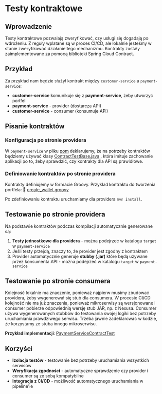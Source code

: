 # Testy kontraktowe

## Wprowadzenie

Testy kontraktowe pozwalają zweryfikować, czy usługi się dogadają po wdrożeniu.
Z reguły wplatane są w proces CI/CD, ale lokalnie jesteśmy w stanie zweryfikować działanie tego mechanizmu. 
Kontrakty zostały zaimplementowane za pomocą biblioteki Spring Cloud Contract.

## Przykład 

Za przykład nam będzie służył kontrakt między `customer-service` a `payment-service`:
- **customer-service** komunikuje się z **payment-service**, żeby utworzyć portfel
- **payment-service** - provider (dostarcza API)
- **customer-service** - consumer (konsumuje API)

## Pisanie kontraktów

### Konfiguracja po stronie providera

W `payment-service` w pliku [pom](payment-service/pom.xml) deklarujemy, że na potrzeby kontraktów będziemy używać klasy  [ContractTestBase.java](payment-service/src/test/java/pl/kopytka/payment/contracts/ContractTestBase.java)
, która imituje zachowanie aplikacji po to, żeby sprawdzić, czy kontrakty dla API są prawidłowe.

### Definiowanie kontraktów po stronie providera

Kontrakty definiujemy w formacie Groovy. Przykład kontraktu do tworzenia portfela:
📄 [create_wallet.groovy](payment-service/src/test/resources/contracts/customer-service/create_wallet.groovy)


Po zdefiniowaniu kontraktu uruchamiamy dla providera `mvn install`.

## Testowanie po stronie providera

Na podstawie kontraktów podczas kompilacji automatycznie generowane są:
1. **Testy jednostkowe dla providera** - można podejrzeć w katalogu `target` w `payment-service`
2. Jeśli testy przejdą, znaczy to, że provider jest zgodny z kontraktem
3. Provider automatycznie generuje **stubby (.jar)** które będą używane przez konsumenta API - można podejrzeć w katalogu `target` w `payment-service`

## Testowanie po stronie consumera
Kolejność lokalnie ma znaczenie, ponieważ najpierw musimy zbudować providera, żeby wygenerował się stub dla consumera. W procesie CI/CD kolejność nie ma już znaczenia,
ponieważ mikroserwisy są wersjonowane i consumer pobierze odpowiednią wersję stub JAR, np. z Nexusa.
Consumer używa wygenerowanych stubbów do testowania swojej logiki bez potrzeby uruchamiania prawdziwego serwisu.
Trzeba jawnie zadeklarować w kodzie, że korzystamy ze stuba innego mikroserwisu.

**Przykład implementacji**: [PaymentServiceContractTest](customer-service/src/test/java/pl/kopytka/customer/contracts/PaymentServiceContractTest.java)

## Korzyści

- **Izolacja testów** - testowanie bez potrzeby uruchamiania wszystkich serwisów
- **Weryfikacja zgodności** - automatyczne sprawdzenie czy provider i consumer są ze sobą kompatybilne
- **Integracja z CI/CD** - możliwość automatycznego uruchamiania w pipeline'ie